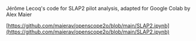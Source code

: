 Jérôme Lecoq's code for SLAP2 pilot analysis, adapted for Google Colab by Alex Maier

[https://github.com/maierav/openscope2o/blob/main/SLAP2.ipynb](https://github.com/maierav/openscope2o/blob/main/SLAP2.ipynb)
